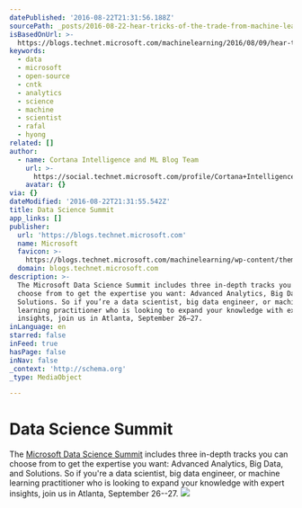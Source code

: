 ```yaml
---
datePublished: '2016-08-22T21:31:56.188Z'
sourcePath: _posts/2016-08-22-hear-tricks-of-the-trade-from-machine-learning-experts.md
isBasedOnUrl: >-
  https://blogs.technet.microsoft.com/machinelearning/2016/08/09/hear-tricks-of-the-trade-from-machine-learning-experts/
keywords:
  - data
  - microsoft
  - open-source
  - cntk
  - analytics
  - science
  - machine
  - scientist
  - rafal
  - hyong
related: []
author:
  - name: Cortana Intelligence and ML Blog Team
    url: >-
      https://social.technet.microsoft.com/profile/Cortana+Intelligence+and+ML+Blog+Team
    avatar: {}
via: {}
dateModified: '2016-08-22T21:31:55.542Z'
title: Data Science Summit
app_links: []
publisher:
  url: 'https://blogs.technet.microsoft.com'
  name: Microsoft
  favicon: >-
    https://blogs.technet.microsoft.com/machinelearning/wp-content/themes/cloud-platform/images/favicon-technet.png
  domain: blogs.technet.microsoft.com
description: >-
  The Microsoft Data Science Summit includes three in-depth tracks you can
  choose from to get the expertise you want: Advanced Analytics, Big Data, and
  Solutions. So if you’re a data scientist, big data engineer, or machine
  learning practitioner who is looking to expand your knowledge with expert
  insights, join us in Atlanta, September 26–27. 
inLanguage: en
starred: false
inFeed: true
hasPage: false
inNav: false
_context: 'http://schema.org'
_type: MediaObject

---
```

# Data Science Summit

The [Microsoft Data Science Summit][0] includes three in-depth tracks you can choose from to get the expertise you want: Advanced Analytics, Big Data, and Solutions. So if you're a data scientist, big data engineer, or machine learning practitioner who is looking to expand your knowledge with expert insights, join us in Atlanta, September 26--27\. ![](https://the-grid-user-content.s3-us-west-2.amazonaws.com/449b83f8-0243-49ce-969c-e4d4b8e70c8e.jpg)

[0]: https://ignite.microsoft.com/microsoftdatascience#fbid=3TwNZPDNOoe